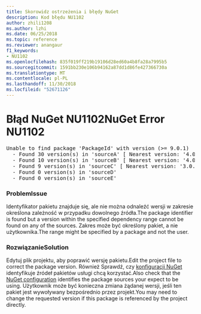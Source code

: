 ```yaml
---
title: Skorowidz ostrzeżenia i błędy NuGet
description: Kod błędu NU1102
author: zhili1208
ms.author: lzhi
ms.date: 06/25/2018
ms.topic: reference
ms.reviewer: anangaur
f1_keywords:
- NU1102
ms.openlocfilehash: 835f019ff219b19106d28ed60a4b8fa28a7995b5
ms.sourcegitcommit: 1591bb230e106b94162a87dd1d86fe427366730a
ms.translationtype: MT
ms.contentlocale: pl-PL
ms.lasthandoff: 11/30/2018
ms.locfileid: "52671126"
---
```

# <a name="nuget-error-nu1102"></a><span data-ttu-id="6fdb9-103">Błąd NuGet NU1102</span><span class="sxs-lookup"><span data-stu-id="6fdb9-103">NuGet Error NU1102</span></span>

<pre>Unable to find package 'PackageId' with version (>= 9.0.1)<br/>  - Found 30 version(s) in 'sourceA' [ Nearest version: '4.0.0' ]<br/>  - Found 10 version(s) in 'sourceB' [ Nearest version: '4.0.0-rc-2129' ]<br/>  - Found 9 version(s) in 'sourceC' [ Nearest version: '3.0.0-beta-00032' ]<br/>  - Found 0 version(s) in 'sourceD'<br/>  - Found 0 version(s) in 'sourceE'</pre>

### <a name="issue"></a><span data-ttu-id="6fdb9-104">Problem</span><span class="sxs-lookup"><span data-stu-id="6fdb9-104">Issue</span></span>
<span data-ttu-id="6fdb9-105">Identyfikator pakietu znajduje się, ale nie można odnaleźć wersji w zakresie określona zależność w przypadku dowolnego źródła.</span><span class="sxs-lookup"><span data-stu-id="6fdb9-105">The package identifier is found but a version within the specified dependency range cannot be found on any of the sources.</span></span> <span data-ttu-id="6fdb9-106">Zakres może być określony pakiet, a nie użytkownika.</span><span class="sxs-lookup"><span data-stu-id="6fdb9-106">The range might be specified by a package and not the user.</span></span>

### <a name="solution"></a><span data-ttu-id="6fdb9-107">Rozwiązanie</span><span class="sxs-lookup"><span data-stu-id="6fdb9-107">Solution</span></span>
<span data-ttu-id="6fdb9-108">Edytuj plik projektu, aby poprawić wersję pakietu.</span><span class="sxs-lookup"><span data-stu-id="6fdb9-108">Edit the project file to correct the package version.</span></span> <span data-ttu-id="6fdb9-109">Również Sprawdź, czy [konfiguracji NuGet](../../consume-packages/Configuring-NuGet-Behavior.md) identyfikuje źródeł pakietów usługi chcą korzystać.</span><span class="sxs-lookup"><span data-stu-id="6fdb9-109">Also check that the [NuGet configuration](../../consume-packages/Configuring-NuGet-Behavior.md) identifies the package sources your expect to be using.</span></span> <span data-ttu-id="6fdb9-110">Użytkownik może być konieczna zmiana żądanej wersji, jeśli ten pakiet jest wywoływany bezpośrednio przez projekt.</span><span class="sxs-lookup"><span data-stu-id="6fdb9-110">You may need to change the requested version if this package is referenced by the project directly.</span></span>
